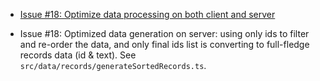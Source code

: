 - [Issue #18: Optimize data processing on both client and server](https://github.com/lilliputten/takemycode-dynamic-list/issues/18)

- Issue #18: Optimized data generation on server: using only ids to filter and re-order the data, and only final ids list is converting to full-fledge records data (id & text). See `src/data/records/generateSortedRecords.ts`.
